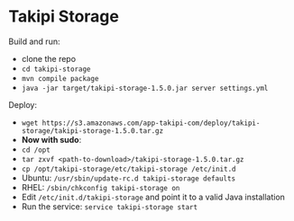 Takipi Storage
==============

Build and run:
- clone the repo
- `cd takipi-storage`
- `mvn compile package`
- `java -jar target/takipi-storage-1.5.0.jar server settings.yml`

Deploy:
- `wget https://s3.amazonaws.com/app-takipi-com/deploy/takipi-storage/takipi-storage-1.5.0.tar.gz`
- **Now with sudo**:
- `cd /opt`
- `tar zxvf <path-to-download>/takipi-storage-1.5.0.tar.gz` 
- `cp /opt/takipi-storage/etc/takipi-storage /etc/init.d`
- Ubuntu: `/usr/sbin/update-rc.d takipi-storage defaults`
- RHEL: `/sbin/chkconfig takipi-storage on`
- Edit `/etc/init.d/takipi-storage` and point it to a valid Java installation
- Run the service: `service takipi-storage start`
